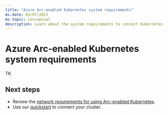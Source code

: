 ```yaml
---
title: "Azure Arc-enabled Kubernetes system requirements"
ms.date: 03/07/2023
ms.topic: conceptual
description: Learn about the system requirements to connect Kubernetes clusters to Azure Arc.
---
```


# Azure Arc-enabled Kubernetes system requirements

TK

## Next steps

- Review the [network requirements for using Arc-enabled Kubernetes](system-requirements.md).
- Use our [quickstart](quickstart-connect-cluster.md) to connect your cluster.
